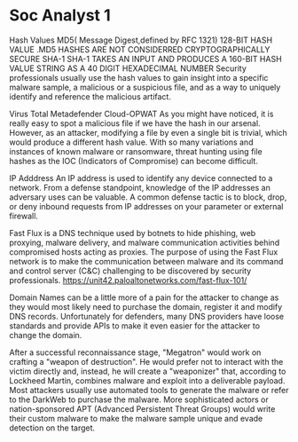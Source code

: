 # Soc Analyst 1

Hash Values 
MD5( Message Digest,defined by RFC 1321) 128-BIT HASH
VALUE .MD5 HASHES ARE NOT CONSIDERRED CRYPTOGRAPHICALLY SECURE 
SHA-1 SHA-1 TAKES AN INPUT AND PRODUCES A 160-BIT HASH VALUE STRING AS A 40 DIGIT HEXADECIMAL NUMBER 
Security professionals usually use the hash values to gain insight into a specific malware sample, 
a malicious or a suspicious file, and as a way to uniquely identify and reference the malicious artifact.

Virus Total Metadefender Cloud-OPWAT
As you might have noticed, it is really easy to spot a malicious file if we have the hash in our arsenal.
However, as an attacker, modifying a file by even a single bit is trivial,
which would produce a different hash value. 
With so many variations and instances of known malware or ransomware,
threat hunting using file hashes as the IOC (Indicators of Compromise) can become difficult.

IP Adddress 
An IP address is used to identify any device connected to a network.
From a defense standpoint, knowledge of the IP addresses an adversary uses can be valuable. 
A common defense tactic is to block, drop, or deny inbound requests from IP addresses on your parameter or external firewall. 

Fast Flux is a DNS technique used by botnets to hide phishing, web proxying, malware delivery, and malware communication activities behind compromised hosts acting as proxies. 
The purpose of using the Fast Flux network is to make the communication between malware and 
its command and control server (C&C) challenging to be discovered by security professionals. 
https://unit42.paloaltonetworks.com/fast-flux-101/

Domain Names can be a little more of a pain for the attacker to change as they would most likely need to purchase the domain, register it and modify DNS records. 
Unfortunately for defenders, many DNS providers have loose standards and provide APIs to make it even easier for the attacker to change the domain.





After a successful reconnaissance stage, "Megatron" would work on crafting a "weapon of destruction". He would prefer not to interact with the victim directly and, instead, he will create a "weaponizer" that, according to Lockheed Martin, combines malware and exploit into a deliverable payload. Most attackers usually use automated tools to generate the malware or refer to the DarkWeb to purchase the malware. More sophisticated actors or nation-sponsored APT (Advanced Persistent Threat Groups) would write their custom malware to make the malware sample unique and evade detection on the target.
